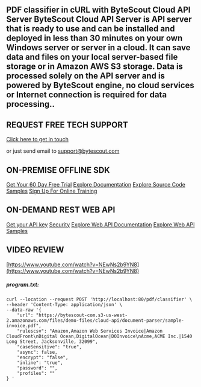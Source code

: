 ## PDF classifier in cURL with ByteScout Cloud API Server ByteScout Cloud API Server is API server that is ready to use and can be installed and deployed in less than 30 minutes on your own Windows server or server in a cloud. It can save data and files on your local server-based file storage or in Amazon AWS S3 storage. Data is processed solely on the API server and is powered by ByteScout engine, no cloud services or Internet connection is required for data processing..

## REQUEST FREE TECH SUPPORT

[Click here to get in touch](https://bytescout.zendesk.com/hc/en-us/requests/new?subject=ByteScout%20Cloud%20API%20Server%20Question)

or just send email to [support@bytescout.com](mailto:support@bytescout.com?subject=ByteScout%20Cloud%20API%20Server%20Question) 

## ON-PREMISE OFFLINE SDK 

[Get Your 60 Day Free Trial](https://bytescout.com/download/web-installer?utm_source=github-readme)
[Explore Documentation](https://bytescout.com/documentation/index.html?utm_source=github-readme)
[Explore Source Code Samples](https://github.com/bytescout/ByteScout-SDK-SourceCode/)
[Sign Up For Online Training](https://academy.bytescout.com/)


## ON-DEMAND REST WEB API

[Get your API key](https://app.pdf.co/signup?utm_source=github-readme)
[Security](https://pdf.co/security)
[Explore Web API Documentation](https://apidocs.pdf.co?utm_source=github-readme)
[Explore Web API Samples](https://github.com/bytescout/ByteScout-SDK-SourceCode/tree/master/PDF.co%20Web%20API)

## VIDEO REVIEW

[https://www.youtube.com/watch?v=NEwNs2b9YN8](https://www.youtube.com/watch?v=NEwNs2b9YN8)




<!-- code block begin -->

##### **program.txt:**
    
```
curl --location --request POST 'http://localhost:80/pdf/classifier' \
--header 'Content-Type: application/json' \
--data-raw '{
    "url": "https://bytescout-com.s3-us-west-2.amazonaws.com/files/demo-files/cloud-api/document-parser/sample-invoice.pdf",
    "rulescsv": "Amazon,Amazon Web Services Invoice|Amazon CloudFront\nDigital Ocean,DigitalOcean|DOInvoice\nAcme,ACME Inc.|1540 Long Street, Jacksonville, 32099",
    "caseSensitive": "true",
    "async": false,
    "encrypt": "false",
    "inline": "true",
    "password": "",
    "profiles": ""
} '

```

<!-- code block end -->